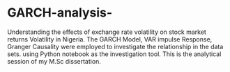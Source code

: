 # GARCH-analysis-
Understanding the effects of exchange rate volatility on stock market returns Volatility in Nigeria. The GARCH Model, VAR impulse Response, Granger Causality were employed to investigate the relationship in the data sets.
using Python notebook as the investigation tool. This is the analytical session of my M.Sc dissertation.
